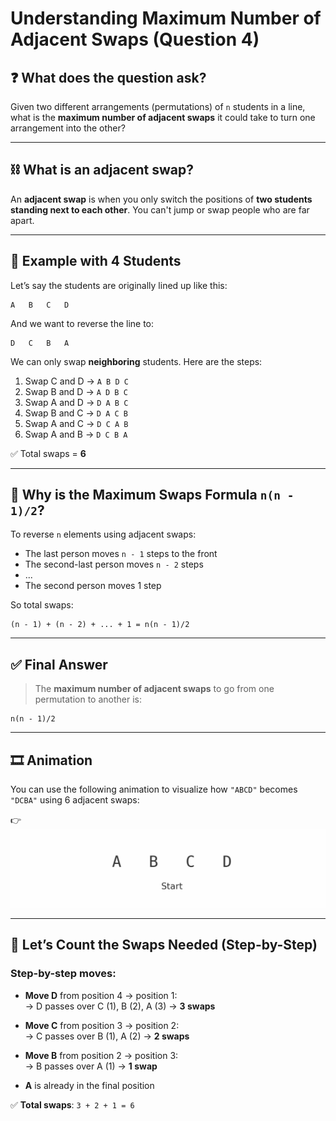 # Understanding Maximum Number of Adjacent Swaps (Question 4)

## ❓ What does the question ask?

Given two different arrangements (permutations) of `n` students in a line, what is the **maximum number of adjacent swaps** it could take to turn one arrangement into the other?

---

## ⛓️ What is an adjacent swap?

An **adjacent swap** is when you only switch the positions of **two students standing next to each other**. You can't jump or swap people who are far apart.

---

## 🧠 Example with 4 Students

Let’s say the students are originally lined up like this:

```
A   B   C   D
```

And we want to reverse the line to:

```
D   C   B   A
```

We can only swap **neighboring** students. Here are the steps:

1. Swap C and D → `A B D C`  
2. Swap B and D → `A D B C`  
3. Swap A and D → `D A B C`  
4. Swap B and C → `D A C B`  
5. Swap A and C → `D C A B`  
6. Swap A and B → `D C B A`

✅ Total swaps = **6**

---

## 🧮 Why is the Maximum Swaps Formula `n(n - 1)/2`?

To reverse `n` elements using adjacent swaps:
- The last person moves `n - 1` steps to the front  
- The second-last person moves `n - 2` steps  
- ...
- The second person moves 1 step

So total swaps:
```
(n - 1) + (n - 2) + ... + 1 = n(n - 1)/2
```

---

## ✅ Final Answer

> The **maximum number of adjacent swaps** to go from one permutation to another is:
```
n(n - 1)/2
```

---

## 🎞️ Animation

You can use the following animation to visualize how `"ABCD"` becomes `"DCBA"` using 6 adjacent swaps:

👉 ![Animation of adjacent swaps](adjacent_swaps.gif)


---

## 🔁 Let’s Count the Swaps Needed (Step-by-Step)

### Step-by-step moves:

- **Move D** from position 4 → position 1:  
  → D passes over C (1), B (2), A (3) → **3 swaps**

- **Move C** from position 3 → position 2:  
  → C passes over B (1), A (2) → **2 swaps**

- **Move B** from position 2 → position 3:  
  → B passes over A (1) → **1 swap**

- **A** is already in the final position

✅ **Total swaps**: `3 + 2 + 1 = 6`
